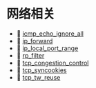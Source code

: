 # 网络相关

- 📄 [icmp_echo_ignore_all](icmp_echo_ignore_all.md)
- 📄 [ip_forward](ip_forward.md)
- 📄 [ip_local_port_range](ip_local_port_range.md)
- 📄 [rp_filter](rp_filter.md)
- 📄 [tcp_congestion_control](tcp_congestion_control.md)
- 📄 [tcp_syncookies](tcp_syncookies.md)
- 📄 [tcp_tw_reuse](tcp_tw_reuse.md)

‍

